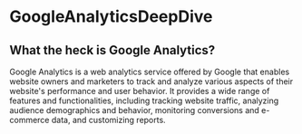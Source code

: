 # GoogleAnalyticsDeepDive
## What the heck is Google Analytics?
Google Analytics is a web analytics service offered by Google that enables website owners and marketers to track and analyze various aspects of their website's performance and user behavior. It provides a wide range of features and functionalities, including tracking website traffic, analyzing audience demographics and behavior, monitoring conversions and e-commerce data, and customizing reports.
